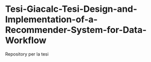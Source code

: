 # Tesi-Giacalc-Tesi-Design-and-Implementation-of-a-Recommender-System-for-Data-Workflow
Repository per la tesi
